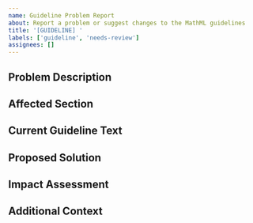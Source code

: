 ```yaml
---
name: Guideline Problem Report
about: Report a problem or suggest changes to the MathML guidelines
title: '[GUIDELINE] '
labels: ['guideline', 'needs-review']
assignees: []
---
```


## Problem Description
<!-- Describe the problem or suggested change to the guidelines -->

## Affected Section
<!-- Which section of the guidelines is affected? -->

## Current Guideline Text
<!-- Copy the current guideline text that needs to be changed -->

## Proposed Solution
<!-- Describe your proposed solution or change -->

## Impact Assessment
<!-- How will this change affect suppliers and users? -->

## Additional Context
<!-- Any additional information that might be helpful -->